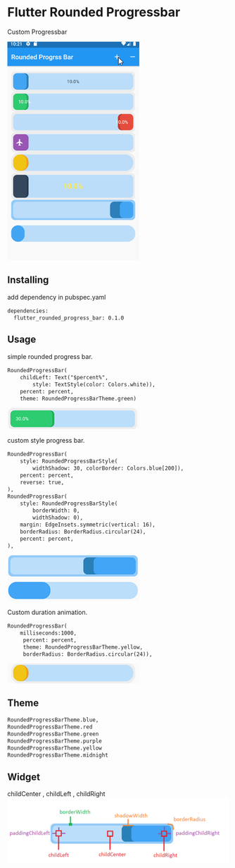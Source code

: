 # Flutter Rounded Progressbar
Custom Progressbar

![Screenshot](screenshot/a1.gif)

## Installing
add dependency in pubspec.yaml
```
dependencies:
  flutter_rounded_progress_bar: 0.1.0
```

## Usage
simple rounded progress bar.
```
RoundedProgressBar(
    childLeft: Text("$percent%",
        style: TextStyle(color: Colors.white)),
    percent: percent,
    theme: RoundedProgressBarTheme.green)
```
![Screenshot](screenshot/1.png)

custom style progress bar.
```
RoundedProgressBar(
    style: RoundedProgressBarStyle(
        widthShadow: 30, colorBorder: Colors.blue[200]),
    percent: percent,
    reverse: true,
),
RoundedProgressBar(
    style: RoundedProgressBarStyle(
        borderWidth: 0, 
        widthShadow: 0),
    margin: EdgeInsets.symmetric(vertical: 16),
    borderRadius: BorderRadius.circular(24),
    percent: percent,
),       
```
![Screenshot](screenshot/3.png)

Custom duration animation.
```
RoundedProgressBar(
    milliseconds:1000,
     percent: percent,
     theme: RoundedProgressBarTheme.yellow,
     borderRadius: BorderRadius.circular(24)),
```
![Screenshot](screenshot/a2.gif)


## Theme
```
RoundedProgressBarTheme.blue, 
RoundedProgressBarTheme.red
RoundedProgressBarTheme.green
RoundedProgressBarTheme.purple
RoundedProgressBarTheme.yellow 
RoundedProgressBarTheme.midnight
```

## Widget
childCenter , childLeft , childRight 
![Screenshot](screenshot/2.png)
